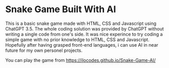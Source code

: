<h1>Snake Game Built With AI</h1>

This is a basic snake game made with HTML, CSS and Javascript using ChatGPT 3.5. The whole coding solution was provided by ChatGPT without writing a single code from one's side. It was nice experince to try coding a simple game with no prior knowledge to HTML, CSS and Javascript. Hopefully after having grasped front-end languages, i can use AI in near future for my own personel projects.

You can play the game from https://ilocodes.github.io/Snake-Game-AI/
